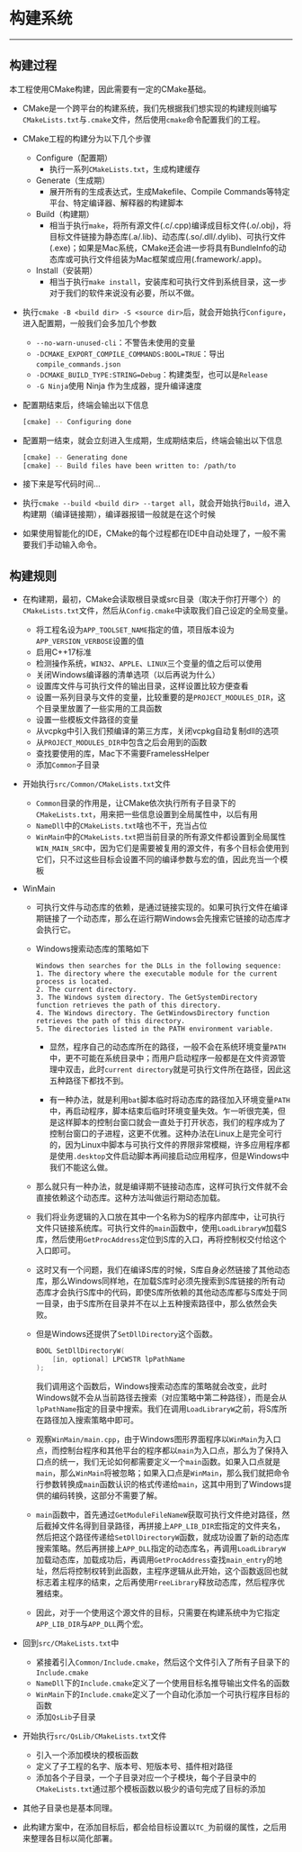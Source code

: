 # 构建系统

---

## 构建过程

本工程使用CMake构建，因此需要有一定的CMake基础。

+ CMake是一个跨平台的构建系统，我们先根据我们想实现的构建规则编写`CMakeLists.txt`与`.cmake`文件，然后使用`cmake`命令配置我们的工程。

+ CMake工程的构建分为以下几个步骤
    + Configure（配置期）
        + 执行一系列`CMakeLists.txt`，生成构建缓存
    + Generate（生成期）
        + 展开所有的生成表达式，生成Makefile、Compile Commands等特定平台、特定编译器、解释器的构建脚本
    + Build（构建期）
        + 相当于执行`make`，将所有源文件(.c/.cpp)编译成目标文件(.o/.obj)，将目标文件链接为静态库(.a/.lib)、动态库(.so/.dll/.dylib)、可执行文件(.exe)；如果是Mac系统，CMake还会进一步将具有BundleInfo的动态库或可执行文件组装为Mac框架或应用(.framework/.app)。
    + Install（安装期）
        + 相当于执行`make install`，安装库和可执行文件到系统目录，这一步对于我们的软件来说没有必要，所以不做。

+ 执行`cmake -B <build dir> -S <source dir>`后，就会开始执行`Configure`，进入配置期，一般我们会多加几个参数
    + `--no-warn-unused-cli`：不警告未使用的变量
    + `-DCMAKE_EXPORT_COMPILE_COMMANDS:BOOL=TRUE`：导出`compile_commands.json`
    + `-DCMAKE_BUILD_TYPE:STRING=Debug`：构建类型，也可以是`Release`
    + `-G Ninja`使用 Ninja 作为生成器，提升编译速度

+ 配置期结束后，终端会输出以下信息
    ```sh
    [cmake] -- Configuring done
    ```

+ 配置期一结束，就会立刻进入生成期，生成期结束后，终端会输出以下信息
    ```sh
    [cmake] -- Generating done
    [cmake] -- Build files have been written to: /path/to
    ```

+ 接下来是写代码时间...

+ 执行`cmake --build <build dir> --target all`，就会开始执行`Build`，进入构建期（编译链接期），编译器报错一般就是在这个时候

+ 如果使用智能化的IDE，CMake的每个过程都在IDE中自动处理了，一般不需要我们手动输入命令。

## 构建规则

+ 在构建期，最初，CMake会读取根目录或src目录（取决于你打开哪个）的`CMakeLists.txt`文件，然后从`Config.cmake`中读取我们自己设定的全局变量。
    + 将工程名设为`APP_TOOLSET_NAME`指定的值，项目版本设为`APP_VERSION_VERBOSE`设置的值
    + 启用C++17标准
    + 检测操作系统，`WIN32`、`APPLE`、`LINUX`三个变量的值之后可以使用
    + 关闭Windows编译器的清单选项（以后再说为什么）
    + 设置库文件与可执行文件的输出目录，这样设置比较方便查看
    + 设置一系列目录与文件的变量，比较重要的是`PROJECT_MODULES_DIR`，这个目录里放置了一些实用的工具函数
    + 设置一些模板文件路径的变量
    + 从vcpkg中引入我们预编译的第三方库，关闭vcpkg自动复制dll的选项
    + 从`PROJECT_MODULES_DIR`中包含之后会用到的函数
    + 查找要使用的库，Mac下不需要FramelessHelper
    + 添加`Common`子目录

+ 开始执行`src/Common/CMakeLists.txt`文件
    + `Common`目录的作用是，让CMake依次执行所有子目录下的`CMakeLists.txt`，用来把一些信息设置到全局属性中，以后有用
    + `NameDll`中的`CMakeLists.txt`啥也不干，充当占位
    + `WinMain`中的`CMakeLists.txt`把当前目录的所有源文件都设置到全局属性`WIN_MAIN_SRC`中，因为它们是需要被复用的源文件，有多个目标会使用到它们，只不过这些目标会设置不同的编译参数与宏的值，因此充当一个模板

+ WinMain
    + 可执行文件与动态库的依赖，是通过链接实现的。如果可执行文件在编译期链接了一个动态库，那么在运行期Windows会先搜索它链接的动态库才会执行它。

    + Windows搜索动态库的策略如下
        ````
        Windows then searches for the DLLs in the following sequence:
        1. The directory where the executable module for the current process is located.
        2. The current directory.
        3. The Windows system directory. The GetSystemDirectory function retrieves the path of this directory.
        4. The Windows directory. The GetWindowsDirectory function retrieves the path of this directory.
        5. The directories listed in the PATH environment variable.
        ````
        + 显然，程序自己的动态库所在的路径，一般不会在系统环境变量`PATH`中，更不可能在系统目录中；而用户启动程序一般都是在文件资源管理中双击，此时`current directory`就是可执行文件所在路径，因此这五种路径下都找不到。

        + 有一种办法，就是利用`bat`脚本临时将动态库的路径加入环境变量`PATH`中，再启动程序，脚本结束后临时环境变量失效。乍一听很完美，但是这样脚本的控制台窗口就会一直处于打开状态，我们的程序成为了控制台窗口的子进程，这更不优雅。这种办法在Linux上是完全可行的，因为Linux中脚本与可执行文件的界限非常模糊，许多应用程序都是使用`.desktop`文件启动脚本再间接启动应用程序，但是Windows中我们不能这么做。

    + 那么就只有一种办法，就是编译期不链接动态库，这样可执行文件就不会直接依赖这个动态库。这种方法叫做运行期动态加载。

    + 我们将业务逻辑的入口放在其中一个名称为S的程序内部库中，让可执行文件只链接系统库。可执行文件的`main`函数中，使用`LoadLibraryW`加载S库，然后使用`GetProcAddress`定位到S库的入口，再将控制权交付给这个入口即可。

    + 这时又有一个问题，我们在编译S库的时候，S库自身必然链接了其他动态库，那么Windows同样地，在加载S库时必须先搜索到S库链接的所有动态库才会执行S库中的代码，即使S库所依赖的其他动态库都与S库处于同一目录，由于S库所在目录并不在以上五种搜索路径中，那么依然会失败。

    + 但是Windows还提供了`SetDllDirectory`这个函数。
        ```c
        BOOL SetDllDirectoryW(
            [in, optional] LPCWSTR lpPathName
        );
        ```
        我们调用这个函数后，Windows搜索动态库的策略就会改变，此时Windows就不会从当前路径去搜索（对应策略中第二种路径），而是会从`lpPathName`指定的目录中搜索。我们在调用`LoadLibraryW`之前，将S库所在路径加入搜索策略中即可。

    + 观察`WinMain/main.cpp`，由于Windows图形界面程序以`WinMain`为入口点，而控制台程序和其他平台的程序都以`main`为入口点，那么为了保持入口点的统一，我们无论如何都需要定义一个`main`函数。如果入口点就是`main`，那么`WinMain`将被忽略；如果入口点是`WinMain`，那么我们就把命令行参数转换成`main`函数认识的格式传递给`main`，这其中用到了Windows提供的编码转换，这部分不需要了解。

    + `main`函数中，首先通过`GetModuleFileNameW`获取可执行文件绝对路径，然后截掉文件名得到目录路径，再拼接上`APP_LIB_DIR`宏指定的文件夹名，然后把这个路径传递给`SetDllDirectoryW`函数，就成功设置了新的动态库搜索策略。然后再拼接上`APP_DLL`指定的动态库名，再调用`LoadLibraryW`加载动态库，加载成功后，再调用`GetProcAddress`查找`main_entry`的地址，然后将控制权转到此函数，主程序逻辑从此开始，这个函数返回也就标志着主程序的结束，之后再使用`FreeLibrary`释放动态库，然后程序优雅结束。
    
    + 因此，对于一个使用这个源文件的目标，只需要在构建系统中为它指定`APP_LIB_DIR`与`APP_DLL`两个宏。

+ 回到`src/CMakeLists.txt`中
    + 紧接着引入`Common/Include.cmake`，然后这个文件引入了所有子目录下的`Include.cmake`
    + `NameDll`下的`Include.cmake`定义了一个使用目标名推导输出文件名的函数
    + `WinMain`下的`Include.cmake`定义了一个自动化添加一个可执行程序目标的函数
    + 添加`QsLib`子目录

+ 开始执行`src/QsLib/CMakeLists.txt`文件
    + 引入一个添加模块的模板函数
    + 定义了子工程的名字、版本号、短版本号、插件相对路径
    + 添加各个子目录，一个子目录对应一个子模块，每个子目录中的`CMakeLists.txt`通过那个模板函数以极少的语句完成了目标的添加

+ 其他子目录也是基本同理。

+ 此构建方案中，在添加目标后，都会给目标设置以`TC_`为前缀的属性，之后用来整理各目标以简化部署。

